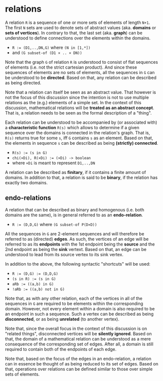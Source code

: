 
<!-- ======================================================================= -->
# relations

A relation `R` is a sequence of one or more sets of elements of length `N+1`.
The first `N` sets are used to denote sets of abstract values (aka. **domains**
or **sets of vertices**). In contrary to that, the last set (aka. **graph**)
can be understood to define connections over the elements within the domains.

* `R := (D1,..,DN,G)` where `(N in [1,*])`
* and `(G subset-of (D1 × .. × DN))`

Note that the graph `G` of relation `R` is understood to consist of flat
sequences of elements (i.e. not the strict cartesian product). And since
these sequences of elements are no sets of elements, all the sequences in
`G` can be understood to be **directed**. Based on that, any relation can
be described as being directed.

Note that a relation can itself be seen as an abstract value. That however is
not the focus of this discussion since the intention is not to use multiple
relations as the (e.g.) elements of a simple set. In the context of this
discussion, mathematical relations will be **treated as an abstract concept**.
That is, a relation needs to be seen as the formal description of a "thing".

Each relation can be understood to be accompanied by (or associated with)
a **characteristic function** `R(s)` which allows to determine if a given
sequence over the domains is connected in the relation's graph. That is,
`R(s)` returns true for some `s`, iff `G` contains `s` as an element.
Based on that, the elements in sequence `s` can be described as being
**(strictly) connected**.

* `R(s) := (s in G)`
* `chi(×Di), R(×Di) := (×Di) -> boolean`
* where `×Di` is meant to represent `D1,..,DN`

A relation can be described as **finitary**, if it contains a finite amount
of domains. In addition to that, a relation is said to be **binary**, if the
relation has exactly two domains.

<!-- ======================================================================= -->
## endo-relations

A relation that can be described as binary and homogenous (i.e. both domains
are the same), is in general referred to as an **endo-relation**.

* `R := (D,D,G)` where `(G subset-of P(D×D))`

All the sequences in `G` are 2-element sequences and will therefore be referred
to as (directed) **edges**. As such, the vertices of an edge will be referred
to as its **endpoints** with the 1st endpoint being the **source** and the 2nd
endpoint as being the **sink** vertext. Based on that, an edge can be understood
to lead from its source vertex to its sink vertex.

In addition to the above, the following syntactic "shortcuts" will be used:

* `R := (D,G) := (D,D,G)`
* `(s in R) := (s in G)`
* `aRb := ((a,b) in G)`
* `!aRb := ((a,b) not in G)`

Note that, as with any other relation, each of the vertices in all of the
sequences in `G` are required to be elements within the corresponding domain.
However, not every element within a domain is also required to be an endpoint
in such a sequence. Such a vertex can be described as being **disconnected**,
or as being **unrelated** (to another vertex).

Note that, since the overall focus in the context of this discussion is on
"related things", disconnected vertices will be **silently ignored**. Based
on that, the domain of a mathematical relation can be understood as a mere
consequence of the corresponding set of edges. After all, a domain is still
required to contain both of the endpoints of each edge.

Note that, based on the focus of the edges in an endo-relation, a relation
can in essence be thought of as being reduced to its set of edges. Based on
that, operations over relations can be defined similar to those over simple
sets of elements.
